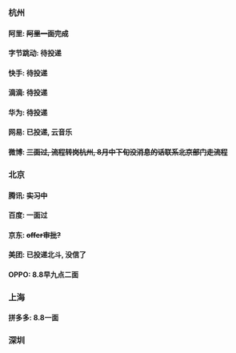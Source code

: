 ### 杭州

#### 阿里: ~~阿里一面完成~~
#### 字节跳动: 待投递
#### 快手: 待投递
#### 滴滴: 待投递
#### 华为: 待投递
#### 网易: 已投递, 云音乐
#### 微博: ~~三面过, 流程转岗杭州, 8月中下旬没消息的话联系北京部门走流程~~


### 北京
#### 腾讯: ~~实习中~~
#### 百度: 一面过
#### 京东: ~~offer审批?~~
#### 美团: 已投递北斗, 没信了
#### OPPO: 8.8早九点二面

### 上海
#### 拼多多: 8.8一面

### 深圳
